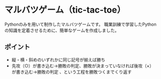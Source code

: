 # マルバツゲーム（tic-tac-toe）

Pythonのみを用いて制作したマルバツゲームです。
職業訓練で学習したPythonの知識を定着させるために、簡単なゲームを作成しました。

## ポイント

- 縦・横・斜めのいずれかに同じ記号が揃えば勝ち
- 先攻（○）が書き込む→勝敗の判定、勝敗が決まっていなければ後攻（×）が書き込む→勝敗の判定 、という工程を勝敗つくまでくり返す
